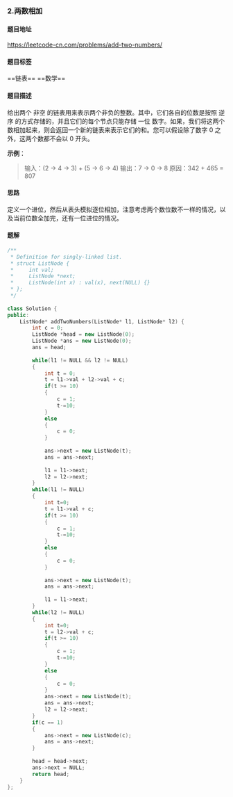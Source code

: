 ### 2.两数相加

#### 题目地址

<https://leetcode-cn.com/problems/add-two-numbers/>

#### 题目标签

==链表==	==数学==

#### 题目描述

给出两个 非空 的链表用来表示两个非负的整数。其中，它们各自的位数是按照 逆序 的方式存储的，并且它们的每个节点只能存储 一位 数字。如果，我们将这两个数相加起来，则会返回一个新的链表来表示它们的和。您可以假设除了数字 0 之外，这两个数都不会以 0 开头。

**示例**：

> 输入：(2 -> 4 -> 3) + (5 -> 6 -> 4)
> 输出：7 -> 0 -> 8
> 原因：342 + 465 = 807	

#### 思路

定义一个进位，然后从表头模拟逐位相加，注意考虑两个数位数不一样的情况，以及当前位数全加完，还有一位进位的情况。

#### 题解

```c++
/**
 * Definition for singly-linked list.
 * struct ListNode {
 *     int val;
 *     ListNode *next;
 *     ListNode(int x) : val(x), next(NULL) {}
 * };
 */
 
class Solution {
public:
    ListNode* addTwoNumbers(ListNode* l1, ListNode* l2) {
        int c = 0;
        ListNode *head = new ListNode(0); 
        ListNode *ans = new ListNode(0);
        ans = head;
        
        while(l1 != NULL && l2 != NULL)
        {
            int t = 0;
            t = l1->val + l2->val + c;
            if(t >= 10)
            {
                c = 1;
                t-=10;
            }
            else
            {
                c = 0;
            }
            
            ans->next = new ListNode(t);
            ans = ans->next;
            
            l1 = l1->next;
            l2 = l2->next;
        }
        while(l1 != NULL)
        {
            int t=0;
            t = l1->val + c;
            if(t >= 10)
            {
                c = 1;
                t-=10;
            }
            else
            {
                c = 0;
            }
            
            ans->next = new ListNode(t);
            ans = ans->next;
            
            l1 = l1->next;
        }
        while(l2 != NULL)
        {
            int t=0;
            t = l2->val + c;
            if(t >= 10)
            {
                c = 1;
                t-=10;
            }
            else
            {
                c = 0;
            }
            ans->next = new ListNode(t);
            ans = ans->next;
            l2 = l2->next;
        }
        if(c == 1)
        {
            ans->next = new ListNode(c);
            ans = ans->next;
        }
                
        head = head->next;
        ans->next = NULL;
        return head;
    }
};
```

